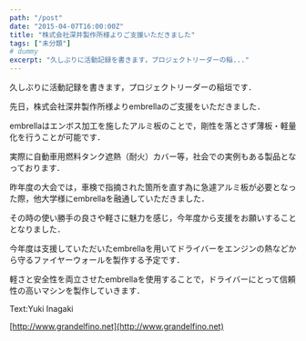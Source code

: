 ```yaml
---
path: "/post"
date: "2015-04-07T16:00:00Z"
title: "株式会社深井製作所様よりご支援いただきました"
tags: ["未分類"]
# dummy
excerpt: "久しぶりに活動記録を書きます，プロジェクトリーダーの稲..."
---
```




[](07-1.jpg)

久しぶりに活動記録を書きます，プロジェクトリーダーの稲垣です．

先日，株式会社深井製作所様よりembrellaのご支援をいただきました．

embrellaはエンボス加工を施したアルミ板のことで，剛性を落とさず薄板・軽量化を行うことが可能です．

実際に自動車用燃料タンク遮熱（耐火）カバー等，社会での実例もある製品となっております．

昨年度の大会では，車検で指摘された箇所を直す為に急遽アルミ板が必要となった際，他大学様にembrellaを融通していただきました．

その時の使い勝手の良さや軽さに魅力を感じ，今年度から支援をお願いすることとなりました．

今年度は支援していただいたembrellaを用いてドライバーをエンジンの熱などから守るファイヤーウォールを製作する予定です．

軽さと安全性を両立させたembrellaを使用することで，ドライバーにとって信頼性の高いマシンを製作していきます．

Text:Yuki Inagaki

[http://www.grandelfino.net](http://www.grandelfino.net)

